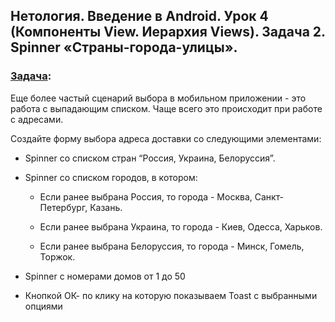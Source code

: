 ## Нетология. Введение в Android. Урок 4 (Компоненты View. Иерархия Views). Задача 2. Spinner «Страны-города-улицы».

### [Задача](https://github.com/netology-code/and-homeworks/tree/master/2.1.view_components/2.1.2.):

Еще более частый сценарий выбора в мобильном приложении - это работа с выпадающим списком. Чаще всего это происходит при работе с адресами.

Создайте форму выбора адреса доставки со следующими элементами:

- Spinner со списком стран “Россия, Украина, Белоруссия”.

- Spinner со списком городов, в котором:

	- Если ранее выбрана Россия, то города - Москва, Санкт-Петербург, Казань.

	- Если ранее выбрана Украина, то города - Киев, Одесса, Харьков.

	- Если ранее выбрана Белоруссия, то города - Минск, Гомель, Торжок.

- Spinner с номерами домов от 1 до 50

- Кнопкой ОК- по клику на которую показываем Toast с выбранными опциями